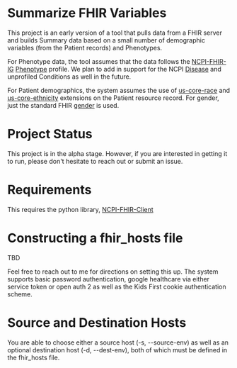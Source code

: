 # Summarize FHIR Variables 
This project is an early version of a tool that pulls data from a FHIR server and builds Summary data based on a small number of demographic variables (from the Patient records) and Phenotypes.

For Phenotype data, the tool assumes that the data follows the [NCPI-FHIR-IG](https://github.com/NIH-NCPI/ncpi-fhir-ig) [Phenotype](https://github.com/NIH-NCPI/ncpi-fhir-ig/blob/main/input/fsh/Profile-Phenotype.fsh) profile. We plan to add in support for the NCPI [Disease](https://github.com/NIH-NCPI/ncpi-fhir-ig/blob/main/input/fsh/Profile-Disease.fsh) and unprofiled Conditions as well in the future. 

For Patient demographics, the system assumes the use of [us-core-race](http://hl7.org/fhir/us/core/StructureDefinition/us-core-race) and [us-core-ethnicity](http://hl7.org/fhir/us/core/StructureDefinition/us-core-ethnicity) extensions on the Patient resource record. For gender, just the standard FHIR [gender](https://hl7.org/fhir/R4/valueset-administrative-gender.html) is used. 

# Project Status
This project is in the alpha stage. However, if you are interested in getting it to run, please don't hesitate to reach out or submit an issue. 

# Requirements
This requires the python library, [NCPI-FHIR-Client](https://github.com/NIH-NCPI/ncpi-fhir-client)

# Constructing a fhir_hosts file
TBD

Feel free to reach out to me for directions on setting this up. The system supports basic password authentication, google healthcare via either service token or open auth 2 as well as the Kids First cookie authentication scheme. 

# Source and Destination Hosts
You are able to choose either a source host (-s, --source-env) as well as an optional destination host (-d, --dest-env), both of which must be defined in the fhir_hosts file. 